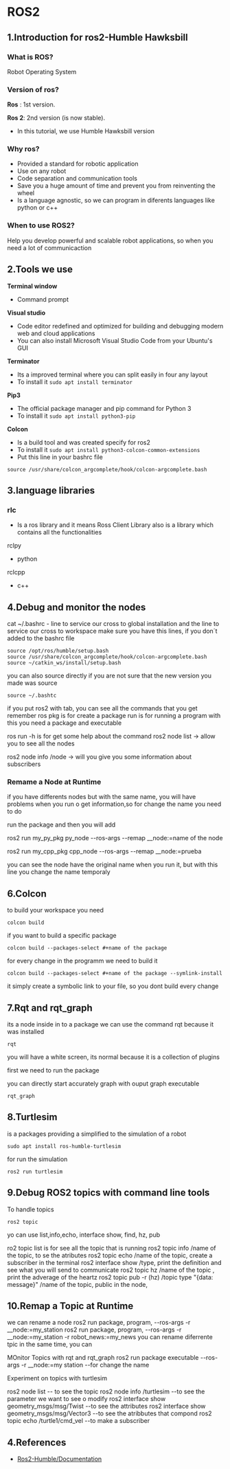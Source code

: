 # ROS2
## 1.Introduction for ros2-Humble Hawksbill

### What is ROS? 
Robot Operating System 

### Version of ros?
**Ros** : 1st version. 
 
**Ros 2**: 2nd version (is now stable).
- In this tutorial, we use Humble Hawksbill version

### Why ros?
- Provided a standard for robotic application 
- Use on any robot
- Code separation and communication tools 
- Save you a huge amount of time and prevent you from reinventing the wheel 
- Is a language agnostic, so we can program in diferents languages like python or c++

### When to use ROS2?

Help you develop powerful and scalable robot applications, so when you need a lot of communicaction 

## 2.Tools we use 

**Terminal window**
 - Command prompt

**Visual studio**
- Code editor redefined and optimized for building and debugging modern web and cloud applications
- You can also install Microsoft Visual Studio Code from your Ubuntu's GUI
  
**Terminator**
- Its a improved terminal where you can split easily in four any layout
- To install it `sudo apt install terminator`

**Pip3**
- The official package manager and pip command for Python 3
- To install it `sudo apt install python3-pip`

**Colcon**
- Is a build tool and was created specify for ros2 
- To install it `sudo apt install python3-colcon-common-extensions`
- Put this line in your bashrc file

```
source /usr/share/colcon_argcomplete/hook/colcon-argcomplete.bash
```


## 3.language libraries 
### rlc ### 
 - Is a ros library and it means Ross Client Library also is a  library which contains all the functionalities 

rclpy 
 - python

rclcpp 
 - c++

## 4.Debug and monitor the nodes
cat ~/.bashrc - line to service our cross to global installation and the line to service our cross to workspace 
make sure you have this lines, if you don´t added to the bashrc file 

```
source /opt/ros/humble/setup.bash
source /usr/share/colcon_argcomplete/hook/colcon-argcomplete.bash
source ~/catkin_ws/install/setup.bash
```

you can also source directly if you are not sure that the new version you made was source

```
source ~/.bashtc
```

if you put ros2 with tab, you can see all the commands that you get 
remember ros pkg is for create a package 
run is for running a program with this you need a package and executable 


ros run -h is for get some help about the command
ros2 node list -> allow you to see all the nodes 

ros2 node info /node -> will you give you some information about subscribers

### Remame a Node at Runtime 

if you have differents nodes but with the same name, you will have problems when you run o get information,so for change the name you need to do 

run the package and then you will add 

ros2 run my_py_pkg py_node --ros-args --remap __node:=name of the node

ros2 run  my_cpp_pkg cpp_node --ros-args --remap __node:=prueba 

you can see the node have the original name when you run it, but with this line you change the name temporaly 


## 6.Colcon 

to build your workspace you need 

```
colcon build
```
if you want to build a specific package 
```
colcon build --packages-select #+name of the package 
```
for every change in the programm we need to build it
```
colcon build --packages-select #+name of the package --symlink-install 
```
it simply create a symbolic link to your file, so you dont build every change 


## 7.Rqt and rqt_graph 
its a node inside in to a package
we can use the command rqt because it was installed 
```
rqt
```
you will have a white screen, its normal because it is a collection of plugins 

first we need to run the package 

you can directly start accurately graph with ouput graph executable 
```
rqt_graph 
```

## 8.Turtlesim 
is a packages providing a simplified to the simulation of a robot
```
sudo apt install ros-humble-turtlesim 
```
for run the simulation 

```
ros2 run turtlesim
```
## 9.Debug ROS2 topics with command line tools 
To handle topics
```
ros2 topic 
```
yo can use
list,info,echo, interface show, find, hz, pub 

ro2 topic list is for see all the topic that is running 
ros2 topic info /name of the topic, to se the atributes 
ros2 topic echo /name of the topic, create a subscriber in the terminal 
ros2 interface show /type, print the definition and see what you will send to communicate 
ros2 topic hz /name of the topic , print the adverage of the heartz
ros2 topic pub -r (hz) /topic type "{data: message}" /name of the topic, public in the node, 


## 10.Remap a Topic at Runtime
we can rename a node
ros2 run package, program, --ros-args -r __node:=my_station
ros2 run package, program, --ros-args -r __node:=my_station -r robot_news:=my_news you can rename diferrente tpic in the same time, you can 

MOnitor Topics with rqt and rqt_graph 
 ros2 run package executable --ros-args -r __node:=my station --for change the name 


Experiment on topics with turtlesim 


ros2 node list -- to see the topic
ros2 node info /turtlesim --to see the parameter we want to see o modify
ros2 interface show geometry_msgs/msg/Twist --to see the attributes 
ros2 interface show geometry_msgs/msg/Vector3 --to see the atribbutes that compond 
ros2 topic echo /turtle1/cmd_vel --to make a subscriber 


## 4.References 
 - [Ros2-Humble/Documentation](https://docs.ros.org/en/rolling/index.html)

